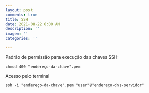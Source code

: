 ```yaml
---
layout: post
comments: true
title: SSH
date: 2021-08-22 6:00 AM
description: ''
imagem: ''
categories: ''

---
```


Padrão de permissão para execução das chaves SSH:

    chmod 400 "endereço-da-chave".pem

Acesso pelo terminal 

    ssh -i "endereço-da-chave".pem "user"@"endereço-dns-servidor"